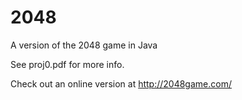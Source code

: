 # 2048
A version of the 2048 game in Java

See proj0.pdf for more info.

Check out an online version at http://2048game.com/
